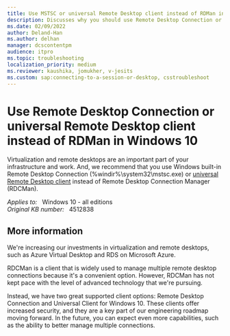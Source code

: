 ```yaml
---
title: Use MSTSC or universal Remote Desktop client instead of RDMan in Windows 10
description: Discusses why you should use Remote Desktop Connection or universal Remote Desktop client instead of RDMan in Windows 10.
ms.date: 02/09/2022
author: Deland-Han
ms.author: delhan
manager: dcscontentpm
audience: itpro
ms.topic: troubleshooting
localization_priority: medium
ms.reviewer: kaushika, jomukher, v-jesits
ms.custom: sap:connecting-to-a-session-or-desktop, csstroubleshoot
---
```

# Use Remote Desktop Connection or universal Remote Desktop client instead of RDMan in Windows 10

Virtualization and remote desktops are an important part of your infrastructure and work. And, we recommend that you use Windows built-in Remote Desktop Connection (%windir%\\system32\\mstsc.exe) or [universal Remote Desktop client](https://www.microsoft.com/p/microsoft-remote-desktop/9wzdncrfj3ps) instead of Remote Desktop Connection Manager (RDCMan).

_Applies to:_ &nbsp; Windows 10 - all editions  
_Original KB number:_ &nbsp; 4512838

## More information

We're increasing our investments in virtualization and remote desktops, such as Azure Virtual Desktop and RDS on Microsoft Azure.

RDCMan is a client that is widely used to manage multiple remote desktop connections because it's a convenient option. However, RDCMan has not kept pace with the level of advanced technology that we're pursuing.

Instead, we have two great supported client options: Remote Desktop Connection and Universal Client for Windows 10. These clients offer increased security, and they are a key part of our engineering roadmap moving forward. In the future, you can expect even more capabilities, such as the ability to better manage multiple connections.
